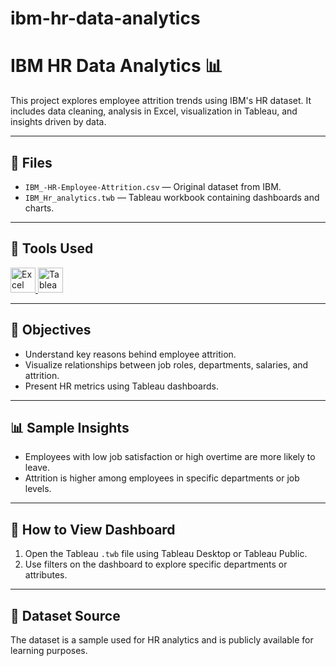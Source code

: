 # ibm-hr-data-analytics

# IBM HR Data Analytics 📊

This project explores employee attrition trends using IBM's HR dataset. It includes data cleaning, analysis in Excel, visualization in Tableau, and insights driven by data.

---

## 📁 Files

- `IBM_-HR-Employee-Attrition.csv` — Original dataset from IBM.
- `IBM_Hr_analytics.twb` — Tableau workbook containing dashboards and charts.

---

## 🔧 Tools Used

<p align="left">
  <a href="https://www.microsoft.com/en-us/microsoft-365/excel" target="_blank" rel="noreferrer">
    <img src="https://img.icons8.com/color/512/microsoft-excel-2019--v1.png" alt="Excel" width="40" height="40"/>
  </a>
  <a href="https://www.tableau.com/" target="_blank" rel="noreferrer">
    <img src="https://img.icons8.com/color/512/tableau-software.png" alt="Tableau" width="40" height="40"/>
  </a>
</p>

---

## 📌 Objectives

- Understand key reasons behind employee attrition.
- Visualize relationships between job roles, departments, salaries, and attrition.
- Present HR metrics using Tableau dashboards.

---

## 📊 Sample Insights

- Employees with low job satisfaction or high overtime are more likely to leave.
- Attrition is higher among employees in specific departments or job levels.

---

## 🚀 How to View Dashboard

1. Open the Tableau `.twb` file using Tableau Desktop or Tableau Public.
2. Use filters on the dashboard to explore specific departments or attributes.

---

## 📎 Dataset Source

The dataset is a sample used for HR analytics and is publicly available for learning purposes.
